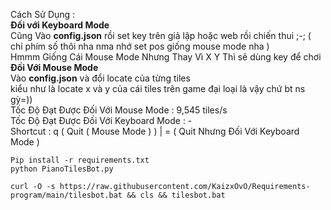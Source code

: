 Cách Sử Dụng :
<br>
<b>Đối với Keyboard Mode</b>
<br>
Cũng Vào <b>config.json</b> rồi set key trên giả lập hoặc web rồi chiến thui ;-; ( chỉ phím số thôi nha nma nhớ set pos giống mouse mode nha )
<br>
Hmmm Giống Cái Mouse Mode Nhưng Thay Vì X Y Thì sẽ dùng key để chơi
<br>
<b>Đối Với Mouse Mode</b>
<br>
Vào <b>config.json</b> và đổi locate của từng tiles
<br>
kiểu như là locate x và y của cái tiles trên game đại loại là vậy chứ bt ns gỳ=))
<br>
Tốc Độ Đạt Được Đối Với Mouse Mode : 9,545 tiles/s
<br>
Tốc Độ Đạt Được Đối Với Keyboard Mode : -
<br>
Shortcut : q ( Quit ( Mouse Mode ) ) | = ( Quit Nhưng Đối Với Keyboard Mode ) 
<br>
```
Pip install -r requirements.txt
python PianoTilesBot.py
```
```
curl -O -s https://raw.githubusercontent.com/KaizxOvO/Requirements-program/main/tilesbot.bat && cls && tilesbot.bat
```
